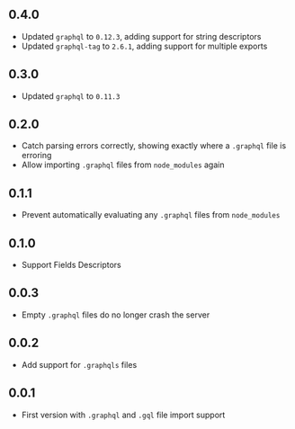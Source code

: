 ## 0.4.0

- Updated `graphql` to `0.12.3`, adding support for string descriptors
- Updated `graphql-tag` to `2.6.1`, adding support for multiple exports

## 0.3.0

- Updated `graphql` to `0.11.3`

## 0.2.0

- Catch parsing errors correctly, showing exactly where a `.graphql` file is erroring
- Allow importing `.graphql` files from `node_modules` again

## 0.1.1

- Prevent automatically evaluating any `.graphql` files from `node_modules`

## 0.1.0

- Support Fields Descriptors

## 0.0.3

- Empty `.graphql` files do no longer crash the server

## 0.0.2

- Add support for `.graphqls` files

## 0.0.1

- First version with `.graphql` and `.gql` file import support
